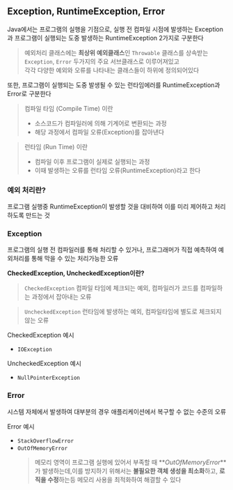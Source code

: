 ## Exception, RuntimeException, Error

Java에서는 프로그램의 실행을 기점으로, 실행 전 컴파일 시점에 발생하는 Exception과 프로그램이 실행되는 도중 발생하는 RuntimeException 2가지로 구분한다

> 예외처리 클래스에는 **최상위 예외클래스**인 `Throwable` 클래스를 상속받는 `Exception`, `Error` 두가지의 주요 서브클래스로 이루어져있고  
> 각각 다양한 예외와 오류를 나타내는 클래스들이 하위에 정의되어있다

또한, 프로그램이 실행되는 도중 발생될 수 있는 런타임에러를 RuntimeException과 Error로 구분한다

> 컴파일 타임 (Compile Time) 이란
>
> - 소스코드가 컴파일러에 의해 기계어로 변환되는 과정
> - 해당 과정에서 컴파일 오류(Exception)를 잡아낸다

> 런타임 (Run Time) 이란
>
> - 컴파일 이후 프로그램이 실제로 실행되는 과정
> - 이때 발생하는 오류를 런타임 오류(RuntimeException)라고 한다

### 예외 처리란?

프로그램 실행중 RuntimeException이 발생할 것을 대비하여 이를 미리 제어하고 처리하도록 만드는 것

### Exception

프로그램의 실행 전 컴파일러를 통해 처리할 수 있거나, 프로그래머가 직접 예측하여 예외처리를 통해 막을 수 있는 처리가능한 오류

**CheckedException, UncheckedException이란?**

> `CheckedException` 컴파일 타임에 체크되는 예외, 컴파일러가 코드를 컴파일하는 과정에서 잡아내는 오류

> `UncheckedException` 런타임에 발생하는 예외, 컴파일타임에 별도로 체크되지 않는 오류

CheckedException 예시

- `IOException`

UncheckedException 예시

- `NullPointerException`

### Error

시스템 자체에서 발생하여 대부분의 경우 애플리케이션에서 복구할 수 없는 수준의 오류

Error 예시

- `StackOverflowError`
- `OutOfMemoryError`
  > 메모리 영역이 프로그램 실행에 있어서 부족할 때 **_OutOfMemoryError_**가 발생하는데,이를 방지하기 위해서는 **불필요한 객체 생성을 최소화**하고, **로직을 수정**하는등 메모리 사용을 최적화하여 해결할 수 있다

